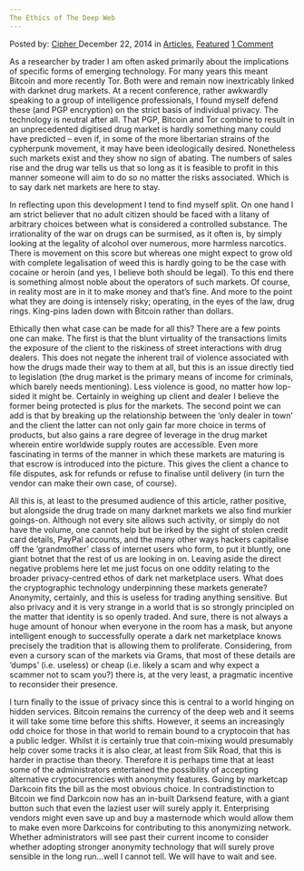 ```yaml
---
The Ethics of The Deep Web
---
```

<article class="post-listing post-7426 post type-post status-publish format-standard has-post-thumbnail hentry category-articles category-deepdot-news tag-deep tag-ethics tag-web">
    <div class="post-inner">
    <p class="post-meta">
    <span>Posted by: <a href="https://www.deepdotweb.com/author/cipher/" title="">Cipher </a></span>
    <span>December 22, 2014</span>
    <span>in <a href="https://www.deepdotweb.com/category/articles/" rel="category tag">Articles</a>, <a href="https://www.deepdotweb.com/category/deepdot-news/" rel="category tag">Featured</a></span>
    <span><a href="https://www.deepdotweb.com/2014/12/22/ethics-deep-web/#comments">1 Comment</a></span>
    </p>
    <div class="clear"></div>
    <div class="entry">
    <p>As a researcher by trader I am often asked primarily about the implications of specific forms of emerging technology. For many years this meant Bitcoin and more recently Tor. Both were and remain now inextricably linked with darknet drug markets. At a recent conference, rather awkwardly speaking to a group of intelligence professionals, I found myself defend these (and PGP encryption) on the strict basis of individual privacy. The technology is neutral after all. That PGP, Bitcoin and Tor combine to result in an unprecedented digitised drug market is hardly something many could have predicted – even if, in some of the more libertarian strains of the cypherpunk movement, it may have been ideologically desired. Nonetheless such markets exist and they show no sign of abating. The numbers of sales rise and the drug war tells us that so long as it is feasible to profit in this manner someone will aim to do so no matter the risks associated. Which is to say dark net markets are here to stay.</p>
    <p>In reflecting upon this development I tend to find myself split. On one hand I am strict believer that no adult citizen should be faced with a litany of arbitrary choices between what is considered a controlled substance. The irrationality of the war on drugs can be surmised, as it often is, by simply looking at the legality of alcohol over numerous, more harmless narcotics. There is movement on this score but whereas one might expect to grow old with complete legalisation of weed this is hardly going to be the case with cocaine or heroin (and yes, I believe both should be legal). To this end there is something almost noble about the operators of such markets. Of course, in reality most are in it to make money and that’s fine. And more to the point what they are doing is intensely risky; operating, in the eyes of the law, drug rings. King-pins laden down with Bitcoin rather than dollars.</p>
    <p>Ethically then what case can be made for all this? There are a few points one can make. The first is that the blunt virtuality of the transactions limits the exposure of the client to the riskiness of street interactions with drug dealers. This does not negate the inherent trail of violence associated with how the drugs made their way to them at all, but this is an issue directly tied to legislation (the drug market is the primary means of income for criminals, which barely needs mentioning). Less violence is good, no matter how lop-sided it might be. Certainly in weighing up client and dealer I believe the former being protected is plus for the markets. The second point we can add is that by breaking up the relationship between the ‘only dealer in town’ and the client the latter can not only gain far more choice in terms of products, but also gains a rare degree of leverage in the drug market wherein entire worldwide supply routes are accessible. Even more fascinating in terms of the manner in which these markets are maturing is that escrow is introduced into the picture. This gives the client a chance to file disputes, ask for refunds or refuse to finalise until delivery (in turn the vendor can make their own case, of course).</p>
    <p>All this is, at least to the presumed audience of this article, rather positive, but alongside the drug trade on many darknet markets we also find murkier goings-on. Although not every site allows such activity, or simply do not have the volume, one cannot help but be irked by the sight of stolen credit card details, PayPal accounts, and the many other ways hackers capitalise off the ‘grandmother’ class of internet users who form, to put it bluntly, one giant botnet that the rest of us are looking in on. Leaving aside the direct negative problems here let me just focus on one oddity relating to the broader privacy-centred ethos of dark net marketplace users. What does the cryptographic technology underpinning these markets generate? Anonymity, certainly, and this is useless for trading anything sensitive. But also privacy and it is very strange in a world that is so strongly principled on the matter that identity is so openly traded. And sure, there is not always a huge amount of honour when everyone in the room has a mask, but anyone intelligent enough to successfully operate a dark net marketplace knows precisely the tradition that is allowing them to proliferate. Considering, from even a cursory scan of the markets via Grams, that most of these details are ‘dumps’ (i.e. useless) or cheap (i.e. likely a scam and why expect a scammer not to scam you?) there is, at the very least, a pragmatic incentive to reconsider their presence.</p>
    <p>I turn finally to the issue of privacy since this is central to a world hinging on hidden services. Bitcoin remains the currency of the deep web and it seems it will take some time before this shifts. However, it seems an increasingly odd choice for those in that world to remain bound to a cryptocoin that has a public ledger. Whilst it is certainly true that coin-mixing would presumably help cover some tracks it is also clear, at least from Silk Road, that this is harder in practise than theory. Therefore it is perhaps time that at least some of the administrators entertained the possibility of accepting alternative cryptocurrencies with anonymity features. Going by marketcap Darkcoin fits the bill as the most obvious choice. In contradistinction to Bitcoin we find Darkcoin now has an in-built Darksend feature, with a giant button such that even the laziest user will surely apply it. Enterprising vendors might even save up and buy a masternode which would allow them to make even more Darkcoins for contributing to this anonymizing network. Whether administrators will see past their current income to consider whether adopting stronger anonymity technology that will surely prove sensible in the long run…well I cannot tell. We will have to wait and see.</p>
    </div>
    <span style="display:none"><a href="https://www.deepdotweb.com/tag/deep/" rel="tag">deep</a> <a href="https://www.deepdotweb.com/tag/ethics/" rel="tag">ethics</a> <a href="https://www.deepdotweb.com/tag/web/" rel="tag">web</a></span> <span style="display:none" class="updated">2014-12-22</span>
    <div style="display:none" class="vcard author" itemprop="author" itemscope itemtype="http://schema.org/Person"><strong class="fn" itemprop="name"><a href="https://www.deepdotweb.com/author/cipher/" title="Posts by Cipher" rel="author">Cipher</a></strong></div>
    </div>
</article>

